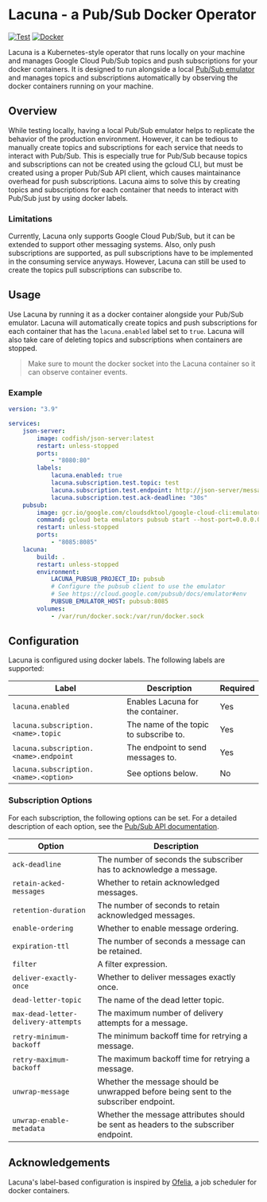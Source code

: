 # Lacuna - a Pub/Sub Docker Operator

[![Test](https://github.com/aplr/lacuna/actions/workflows/test.yml/badge.svg)](https://github.com/aplr/lacuna/actions/workflows/test.yml)
[![Docker](https://github.com/aplr/lacuna/actions/workflows/docker.yml/badge.svg)](https://github.com/aplr/lacuna/actions/workflows/docker.yml)

Lacuna is a Kubernetes-style operator that runs locally on your machine and manages Google Cloud Pub/Sub topics and push subscriptions for your docker containers. It is designed to run alongside a local [Pub/Sub emulator](https://cloud.google.com/pubsub/docs/emulator) and manages topics and subscriptions automatically by observing the docker containers running on your machine.

## Overview

While testing locally, having a local Pub/Sub emulator helps to replicate the behavior of the production environment. However, it can be tedious to manually create topics and subscriptions for each service that needs to interact with Pub/Sub. This is especially true for Pub/Sub because topics and subscriptions can not be created using the gcloud CLI, but must be created using a proper Pub/Sub API client, which causes maintainance overhead for push subscriptions. Lacuna aims to solve this by creating topics and subscriptions for each container that needs to interact with Pub/Sub just by using docker labels.

### Limitations

Currently, Lacuna only supports Google Cloud Pub/Sub, but it can be extended to support other messaging systems. Also, only push subscriptions are supported, as pull subscriptions have to be implemented in the consuming service anyways. However, Lacuna can still be used to create the topics pull subscriptions can subscribe to.

## Usage

Use Lacuna by running it as a docker container alongside your Pub/Sub emulator. Lacuna will automatically create topics and push subscriptions for each container that has the `lacuna.enabled` label set to `true`. Lacuna will also take care of deleting topics and subscriptions when containers are stopped.

> Make sure to mount the docker socket into the Lacuna container so it can observe container events.

### Example

```yaml
version: "3.9"

services:
    json-server:
        image: codfish/json-server:latest
        restart: unless-stopped
        ports:
            - "8080:80"
        labels:
            lacuna.enabled: true
            lacuna.subscription.test.topic: test
            lacuna.subscription.test.endpoint: http://json-server/messages
            lacuna.subscription.test.ack-deadline: "30s"
    pubsub:
        image: gcr.io/google.com/cloudsdktool/google-cloud-cli:emulators
        command: gcloud beta emulators pubsub start --host-port=0.0.0.0:8085 --project=pubsub
        restart: unless-stopped
        ports:
            - "8085:8085"
    lacuna:
        build: .
        restart: unless-stopped
        environment:
            LACUNA_PUBSUB_PROJECT_ID: pubsub
            # Configure the pubsub client to use the emulator
            # See https://cloud.google.com/pubsub/docs/emulator#env
            PUBSUB_EMULATOR_HOST: pubsub:8085 
        volumes:
            - /var/run/docker.sock:/var/run/docker.sock
```

## Configuration

Lacuna is configured using docker labels. The following labels are supported:

| Label                                 | Description                            | Required |
| ------------------------------------- | -------------------------------------- | -------- |
| `lacuna.enabled`                      | Enables Lacuna for the container.      | Yes      |
| `lacuna.subscription.<name>.topic`    | The name of the topic to subscribe to. | Yes      |
| `lacuna.subscription.<name>.endpoint` | The endpoint to send messages to.      | Yes      |
| `lacuna.subscription.<name>.<option>` | See options below.                     | No       |

### Subscription Options

For each subscription, the following options can be set. For a detailed description of each option, see the [Pub/Sub API documentation](https://cloud.google.com/pubsub/docs/reference/rest/v1/projects.subscriptions).

| Option                              | Description                                                                           |
| ----------------------------------- | ------------------------------------------------------------------------------------- |
| `ack-deadline`                      | The number of seconds the subscriber has to acknowledge a message.                    |
| `retain-acked-messages`             | Whether to retain acknowledged messages.                                              |
| `retention-duration`                | The number of seconds to retain acknowledged messages.                                |
| `enable-ordering`                   | Whether to enable message ordering.                                                   |
| `expiration-ttl`                    | The number of seconds a message can be retained.                                      |
| `filter`                            | A filter expression.                                                                  |
| `deliver-exactly-once`              | Whether to deliver messages exactly once.                                             |
| `dead-letter-topic`                 | The name of the dead letter topic.                                                    |
| `max-dead-letter-delivery-attempts` | The maximum number of delivery attempts for a message.                                |
| `retry-minimum-backoff`             | The minimum backoff time for retrying a message.                                      |
| `retry-maximum-backoff`             | The maximum backoff time for retrying a message.                                      |
| `unwrap-message`                    | Whether the message should be unwrapped before being sent to the subscriber endpoint. |
| `unwrap-enable-metadata`            | Whether the message attributes should be sent as headers to the subscriber endpoint.  |

## Acknowledgements

Lacuna's label-based configuration is inspired by [Ofelia](https://github.com/mcuadros/ofelia), a job scheduler for docker containers.

